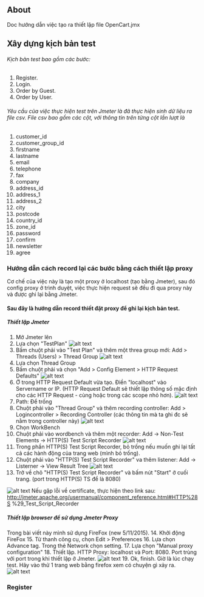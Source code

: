 ## About	
Doc hướng dẫn việc tạo ra thiết lập file OpenCart.jmx

## Xây dựng kịch bản test
###### Kịch bản test bao gồm các bước:
1. Register.
2. Login.
3. Order by Guest.
4. Order by User.

###### Yêu cầu của việc thực hiện test trên Jmeter là đã thực hiện sinh dữ liệu ra file csv. File csv bao gồm các cột, với thông tin trên từng cột lần lượt là
1. customer_id
2. customer_group_id
3. firstname
4. lastname
5. email
6. telephone
7. fax
8. company
9. address_id
10. address_1
11. address_2
12. city
13. postcode
14. country_id
15. zone_id
16. password
17. confirm
18. newsletter
19. agree

### Hướng dẫn cách record lại các bước bằng cách thiết lập proxy
Cơ chế của việc này là tạo một proxy ở localhost (tạo bằng Jmeter), sau đó config proxy ở trình duyệt, việc thực hiện request sẽ đều đi qua proxy này và được ghi lại bằng Jmeter. 
#### Sau đây là hướng dẫn record thiết đặt proxy để ghi lại kịch bản test.
##### Thiết lập Jmeter
1. Mở Jmeter lên
2. Lựa chọn "TestPlan"
![alt text][1]
3. Bấm chuột phải vào "Test Plan" và thêm một threa group mới: Add > Threads (Users) > Thread Group
![alt text][3]
4. Lựa chọn Thread Group
5. Bấm chuột phải và chọn "Add > Config Element > HTTP Request Defaults"
![alt text][5]
6. Ở trong HTTP Request Default vừa tạo. Điền "localhost" vào Servername or IP. (HTTP Request Default sẽ thiết lập thông số mặc định cho các HTTP Request - cùng hoặc trong các scope nhỏ hơn).
![alt text][6]
7. Path: Để trống
8. Chuột phải vào "Thread Group" và thêm recording controller: Add > Logincontroller > Recording Controller (các thông tin mà ta ghi đc sẽ nằm trong controller này)
![alt text][8]
9. Chọn WorkBench
10. Chuột phải vào wordbench và thêm một recorder: Add -> Non-Test Elements -> HTTP(S) Test Script Recorder
![alt text][10]
11. Trong phần HTTP(S) Test Script Recorder, bỏ trống nếu muốn ghi lại tất cả các hành động của trang web (mình bỏ trống). 
12. Chuột phải vào "HTTP(S) Test Script Recorder" va thêm listener: Add -> Listerner -> View Result Tree
![alt text][12]
13. Trở về chõ "HTTP(S) Test Script Recorder" và bấm nút "Start" ở cuối trang. (port trong HTTP(S) TS để là 8080)

![alt text][13]
Nếu gặp lỗi về certificate, thực hiện theo link sau:
http://jmeter.apache.org/usermanual/component_reference.html#HTTP%28S
%29_Test_Script_Recorder

##### Thiết lập browser để sử dụng Jmeter Proxy
Trong bài viết này mình sử dụng FireFox (new 5/11/2015). 
14. Khởi động FireFox
15. Từ thanh công cụ, chọn Edit > Preferences
16. Lựa chọn Advance tag. Trong thẻ Network chọn setting.
17. Lựa chọn "Manual proxy configuration"
18. Thiết lập. HTTP Proxy: localhost và Port: 8080. Port trùng với port trong khi thiết lập ở Jmeter.
![alt text][18]
19. Ok, finish. Giờ là lúc chạy test. Hãy vào thử 1 trang web bằng firefox xem có chuyện gì xảy ra.
![alt text][19]


[1]: https://github.com/tranhuucuong91/autoscaling/blob/master/Jmeter%20Test%20Plan/Test%20Plan/images/1.png
[3]: https://github.com/tranhuucuong91/autoscaling/blob/master/Jmeter%20Test%20Plan/Test%20Plan/images/3.png
[5]: https://github.com/tranhuucuong91/autoscaling/blob/master/Jmeter%20Test%20Plan/Test%20Plan/images/5.png
[6]: https://github.com/tranhuucuong91/autoscaling/blob/master/Jmeter%20Test%20Plan/Test%20Plan/images/6.png
[8]: https://github.com/tranhuucuong91/autoscaling/blob/master/Jmeter%20Test%20Plan/Test%20Plan/images/8.png
[10]: https://github.com/tranhuucuong91/autoscaling/blob/master/Jmeter%20Test%20Plan/Test%20Plan/images/10.png
[12]: https://github.com/tranhuucuong91/autoscaling/blob/master/Jmeter%20Test%20Plan/Test%20Plan/images/12.png
[13]: https://github.com/tranhuucuong91/autoscaling/blob/master/Jmeter%20Test%20Plan/Test%20Plan/images/13.png
[18]: https://github.com/tranhuucuong91/autoscaling/blob/master/Jmeter%20Test%20Plan/Test%20Plan/images/18.png
[19]: https://github.com/tranhuucuong91/autoscaling/blob/master/Jmeter%20Test%20Plan/Test%20Plan/images/19.png



### Register






